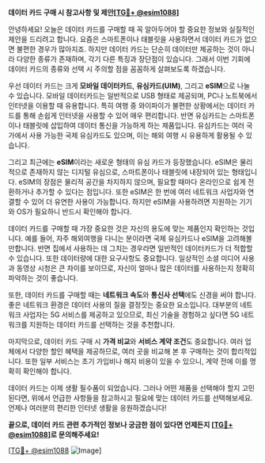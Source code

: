 **데이터 카드 구매 시 참고사항 및 제안[[TG💪+ @esim1088](https://t.me/s/esim1088)]**

안녕하세요! 오늘은 데이터 카드를 구매할 때 꼭 알아두어야 할 중요한 정보와 실질적인 제안을 드리려고 합니다. 요즘은 스마트폰이나 태블릿을 사용하면서 데이터 카드가 없으면 불편한 경우가 많아지죠. 하지만 데이터 카드는 단순히 데이터만 제공하는 것이 아니라 다양한 종류가 존재하며, 각기 다른 특징과 장단점이 있습니다. 그래서 이번 기회에 데이터 카드의 종류와 선택 시 주의할 점을 꼼꼼하게 살펴보도록 하겠습니다.

우선 데이터 카드는 크게 **모바일 데이터카드**, **유심카드(UIM)**, 그리고 **eSIM**으로 나눌 수 있습니다. 모바일 데이터카드는 일반적으로 USB 형태로 제공되며, PC나 노트북에서 인터넷을 이용할 때 유용합니다. 특히 여행 중 와이파이가 불편한 상황에서는 데이터 카드를 통해 손쉽게 인터넷을 사용할 수 있어 매우 편리합니다. 반면 유심카드는 스마트폰이나 태블릿에 삽입하여 데이터 통신을 가능하게 하는 제품입니다. 유심카드는 여러 국가에서 사용 가능한 국제 유심카드도 있으며, 이는 해외 여행 시 유용하게 활용될 수 있습니다.

그리고 최근에는 **eSIM**이라는 새로운 형태의 유심 카드가 등장했습니다. eSIM은 물리적으로 존재하지 않는 디지털 유심으로, 스마트폰이나 태블릿에 내장되어 있는 형태입니다. eSIM의 장점은 물리적 공간을 차지하지 않으며, 필요할 때마다 온라인으로 쉽게 전환하거나 추가할 수 있다는 점입니다. 또한 eSIM은 한 번에 여러 네트워크 사업자와 연결할 수 있어 더 유연한 사용이 가능합니다. 하지만 eSIM을 사용하려면 지원하는 기기와 OS가 필요하니 반드시 확인해야 합니다.

데이터 카드를 구매할 때 가장 중요한 것은 자신의 용도에 맞는 제품인지 확인하는 것입니다. 예를 들어, 자주 해외여행을 다니는 분이라면 국제 유심카드나 eSIM을 고려해볼 만합니다. 반면 집에서 사용하는 데 그치는 경우라면 일반적인 데이터카드가 더 적합할 수 있습니다. 또한 데이터량에 대한 요구사항도 중요합니다. 일상적인 소셜 미디어 사용과 동영상 시청은 큰 차이를 보이므로, 자신이 얼마나 많은 데이터를 사용하는지 정확히 파악하는 것이 좋습니다.

또한, 데이터 카드를 구매할 때는 **네트워크 속도**와 **통신사 선택**에도 신경을 써야 합니다. 좋은 네트워크 환경은 데이터 사용의 질을 결정짓는 중요한 요소입니다. 대부분의 네트워크 사업자는 5G 서비스를 제공하고 있으므로, 최신 기술을 경험하고 싶다면 5G 네트워크를 지원하는 데이터 카드를 선택하는 것을 추천합니다.

마지막으로, 데이터 카드 구매 시 **가격 비교**와 **서비스 계약 조건**도 중요합니다. 여러 업체에서 다양한 할인 혜택을 제공하므로, 여러 곳을 비교해 본 후 구매하는 것이 합리적입니다. 또한 일부 서비스는 초기 가입비나 해지 비용이 있을 수 있으니, 계약 전에 이를 명확히 확인해야 합니다.

데이터 카드는 이제 생활 필수품이 되었습니다. 그러나 어떤 제품을 선택해야 할지 고민된다면, 위에서 언급한 사항들을 참고하시고 필요에 맞는 데이터 카드를 선택해보세요. 언제나 여러분의 편리한 인터넷 생활을 응원하겠습니다!

**끝으로, 데이터 카드 관련 추가적인 정보나 궁금한 점이 있다면 언제든지 [[TG💪+ @esim1088](https://t.me/s/esim1088)]로 문의해주세요!**

[[TG💪+ @esim1088](https://t.me/s/esim1088) ![Image](https://i.postimg.cc/Y0z9fWf4/image.png)]